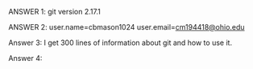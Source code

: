 ANSWER 1: git version 2.17.1

ANSWER 2: user.name=cbmason1024
          user.email=cm194418@ohio.edu

Answer 3: I get 300 lines of information about git and how to use it.

Answer 4: 